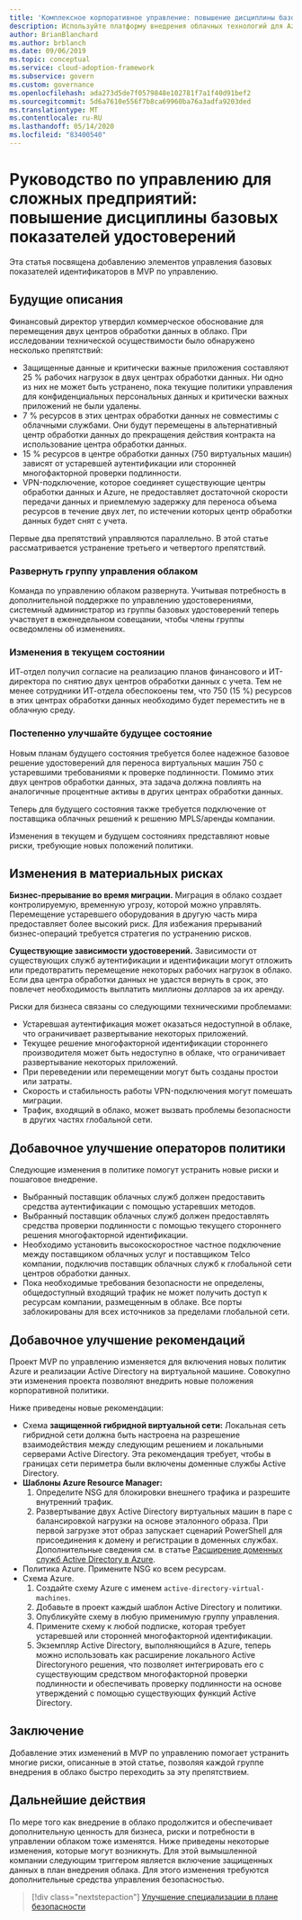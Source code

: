 ```yaml
---
title: 'Комплексное корпоративное управление: повышение дисциплины базовых показателей идентификаторов'
description: Используйте платформу внедрения облачных технологий для Azure, чтобы узнать о добавлении элементов управления базовых показателей для минимального уровня контроля (MVP).
author: BrianBlanchard
ms.author: brblanch
ms.date: 09/06/2019
ms.topic: conceptual
ms.service: cloud-adoption-framework
ms.subservice: govern
ms.custom: governance
ms.openlocfilehash: ada273d5de7f0579848e102781f7a1f40d91bef2
ms.sourcegitcommit: 5d6a7610e556f7b8ca69960ba76a3adfa9203ded
ms.translationtype: MT
ms.contentlocale: ru-RU
ms.lasthandoff: 05/14/2020
ms.locfileid: "83400540"
---
```

<!-- cSpell:ignore CFO's MPLS -->

# <a name="governance-guide-for-complex-enterprises-improve-the-identity-baseline-discipline"></a>Руководство по управлению для сложных предприятий: повышение дисциплины базовых показателей удостоверений

Эта статья посвящена добавлению элементов управления базовых показателей идентификаторов в MVP по управлению.

## <a name="advancing-the-narrative"></a>Будущие описания

Финансовый директор утвердил коммерческое обоснование для перемещения двух центров обработки данных в облако. При исследовании технической осуществимости было обнаружено несколько препятствий:

- Защищенные данные и критически важные приложения составляют 25 % рабочих нагрузок в двух центрах обработки данных. Ни одно из них не может быть устранено, пока текущие политики управления для конфиденциальных персональных данных и критически важных приложений не были удалены.
- 7 % ресурсов в этих центрах обработки данных не совместимы с облачными службами. Они будут перемещены в альтернативный центр обработки данных до прекращения действия контракта на использование центра обработки данных.
- 15 % ресурсов в центре обработки данных (750 виртуальных машин) зависят от устаревшей аутентификации или сторонней многофакторной проверки подлинности.
- VPN-подключение, которое соединяет существующие центры обработки данных и Azure, не предоставляет достаточной скорости передачи данных и приемлемую задержку для переноса объема ресурсов в течение двух лет, по истечении которых центр обработки данных будет снят с учета.

Первые два препятствий управляются параллельно. В этой статье рассматривается устранение третьего и четвертого препятствий.

### <a name="expand-the-cloud-governance-team"></a>Развернуть группу управления облаком

Команда по управлению облаком развернута. Учитывая потребность в дополнительной поддержке по управлению удостоверениями, системный администратор из группы базовых удостоверений теперь участвует в еженедельном совещании, чтобы члены группы осведомлены об изменениях.

### <a name="changes-in-the-current-state"></a>Изменения в текущем состоянии

ИТ-отдел получил согласие на реализацию планов финансового и ИТ-директора по снятию двух центров обработки данных с учета. Тем не менее сотрудники ИТ-отдела обеспокоены тем, что 750 (15 %) ресурсов в этих центрах обработки данных необходимо будет переместить не в облачную среду.

### <a name="incrementally-improve-the-future-state"></a>Постепенно улучшайте будущее состояние

Новым планам будущего состояния требуется более надежное базовое решение удостоверений для переноса виртуальных машин 750 с устаревшими требованиями к проверке подлинности. Помимо этих двух центров обработки данных, эта задача должна повлиять на аналогичные процентные активы в других центрах обработки данных.

Теперь для будущего состояния также требуется подключение от поставщика облачных решений к решению MPLS/аренды компании.

Изменения в текущем и будущем состояниях представляют новые риски, требующие новых положений политики.

## <a name="changes-in-tangible-risks"></a>Изменения в материальных рисках

**Бизнес-прерывание во время миграции.** Миграция в облако создает контролируемую, временную угрозу, которой можно управлять. Перемещение устаревшего оборудования в другую часть мира предоставляет более высокий риск. Для избежания прерываний бизнес-операций требуется стратегия по устранению рисков.

**Существующие зависимости удостоверений.** Зависимости от существующих служб аутентификации и идентификации могут отложить или предотвратить перемещение некоторых рабочих нагрузок в облако. Если два центра обработки данных не удастся вернуть в срок, это повлечет необходимость выплатить миллионы долларов за их аренду.

Риски для бизнеса связаны со следующими техническими проблемами:

- Устаревшая аутентификация может оказаться недоступной в облаке, что ограничивает развертывание некоторых приложений.
- Текущее решение многофакторной идентификации стороннего производителя может быть недоступно в облаке, что ограничивает развертывание некоторых приложений.
- При переведении или перемещении могут быть созданы простои или затраты.
- Скорость и стабильность работы VPN-подключения могут помешать миграции.
- Трафик, входящий в облако, может вызвать проблемы безопасности в других частях глобальной сети.

## <a name="incremental-improvement-of-the-policy-statements"></a>Добавочное улучшение операторов политики

Следующие изменения в политике помогут устранить новые риски и пошаговое внедрение.

- Выбранный поставщик облачных служб должен предоставить средства аутентификации с помощью устаревших методов.
- Выбранный поставщик облачных служб должен предоставлять средства проверки подлинности с помощью текущего стороннего решения многофакторной идентификации.
- Необходимо установить высокоскоростное частное подключение между поставщиком облачных услуг и поставщиком Telco компании, подключив поставщик облачных служб к глобальной сети центров обработки данных.
- Пока необходимые требования безопасности не определены, общедоступный входящий трафик не может получить доступ к ресурсам компании, размещенным в облаке. Все порты заблокированы для всех источников за пределами глобальной сети.

## <a name="incremental-improvement-of-the-best-practices"></a>Добавочное улучшение рекомендаций

Проект MVP по управлению изменяется для включения новых политик Azure и реализации Active Directory на виртуальной машине. Совокупно эти изменения проекта позволяют внедрить новые положения корпоративной политики.

Ниже приведены новые рекомендации:

- Схема **защищенной гибридной виртуальной сети:** Локальная сеть гибридной сети должна быть настроена на разрешение взаимодействия между следующим решением и локальными серверами Active Directory. Эта рекомендация требует, чтобы в границах сети периметра были включены доменные службы Active Directory.
- **Шаблоны Azure Resource Manager:**
    1. Определите NSG для блокировки внешнего трафика и разрешите внутренний трафик.
    2. Развертывание двух Active Directory виртуальных машин в паре с балансировкой нагрузки на основе эталонного образа. При первой загрузке этот образ запускает сценарий PowerShell для присоединения к домену и регистрации в доменных службах. Дополнительные сведения см. в статье [Расширение доменных служб Active Directory в Azure](https://docs.microsoft.com/azure/architecture/reference-architectures/identity/adds-extend-domain).
- Политика Azure. Примените NSG ко всем ресурсам.
- Схема Azure.
    1. Создайте схему Azure с именем `active-directory-virtual-machines`.
    2. Добавьте в проект каждый шаблон Active Directory и политики.
    3. Опубликуйте схему в любую применимую группу управления.
    4. Примените схему к любой подписке, которая требует устаревшей или сторонней многофакторной идентификации.
    5. Экземпляр Active Directory, выполняющийся в Azure, теперь можно использовать как расширение локального Active Directoryного решения, что позволяет интегрировать его с существующим средством многофакторной проверки подлинности и обеспечивать проверку подлинности на основе утверждений с помощью существующих функций Active Directory.

## <a name="conclusion"></a>Заключение

Добавление этих изменений в MVP по управлению помогает устранить многие риски, описанные в этой статье, позволяя каждой группе внедрения в облако быстро переходить за эту препятствием.

## <a name="next-steps"></a>Дальнейшие действия

По мере того как внедрение в облако продолжится и обеспечивает дополнительную ценность для бизнеса, риски и потребности в управлении облаком тоже изменятся. Ниже приведены некоторые изменения, которые могут возникнуть. Для этой вымышленной компании следующим триггером является включение защищенных данных в план внедрения облака. Для этого изменения требуются дополнительные средства управления безопасностью.

> [!div class="nextstepaction"]
> [Улучшение специализации в плане безопасности](./security-baseline-improvement.md)

